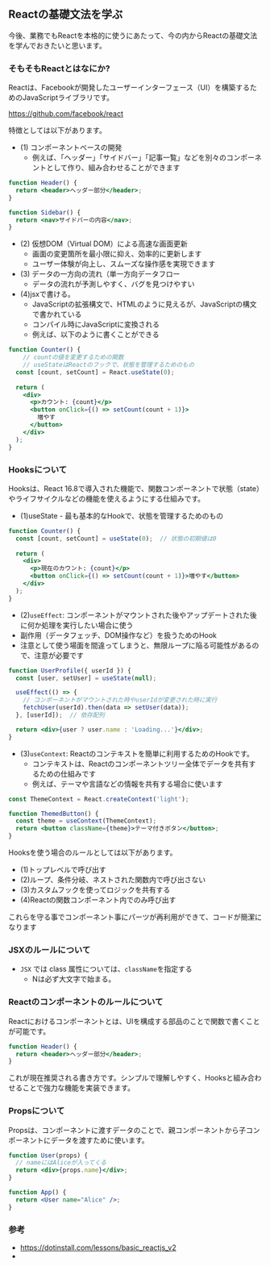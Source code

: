 ## Reactの基礎文法を学ぶ

今後、業務でもReactを本格的に使うにあたって、今の内からReactの基礎文法を学んでおきたいと思います。

### そもそもReactとはなにか? 

Reactは、Facebookが開発したユーザーインターフェース（UI）を構築するためのJavaScriptライブラリです。

https://github.com/facebook/react

特徴としては以下があります。

- (1) コンポーネントベースの開発
  - 例えば、「ヘッダー」「サイドバー」「記事一覧」などを別々のコンポーネントとして作り、組み合わせることができます

```jsx
function Header() {
  return <header>ヘッダー部分</header>;
}

function Sidebar() {
  return <nav>サイドバーの内容</nav>;
}
```

- (2) 仮想DOM（Virtual DOM）による高速な画面更新
  - 画面の変更箇所を最小限に抑え、効率的に更新します
  - ユーザー体験が向上し、スムーズな操作感を実現できます
- (3) データの一方向の流れ（単一方向データフロー
  - データの流れが予測しやすく、バグを見つけやすい
- (4)jsxで書ける。
  - JavaScriptの拡張構文で、HTMLのように見えるが、JavaScriptの構文で書かれている
  - コンパイル時にJavaScriptに変換される
  - 例えば、以下のように書くことができる
  
```jsx
function Counter() {
    // countの値を変更するための関数
    // useStateはReactのフックで、状態を管理するためのもの
  const [count, setCount] = React.useState(0);
  
  return (
    <div>
      <p>カウント: {count}</p>
      <button onClick={() => setCount(count + 1)}>
        増やす
      </button>
    </div>
  );
}
```

### Hooksについて

Hooksは、React 16.8で導入された機能で、関数コンポーネントで状態（state）やライフサイクルなどの機能を使えるようにする仕組みです。

- (1)useState - 最も基本的なHookで、状態を管理するためのもの

```jsx
function Counter() {
  const [count, setCount] = useState(0);  // 状態の初期値は0
  
  return (
    <div>
      <p>現在のカウント: {count}</p>
      <button onClick={() => setCount(count + 1)}>増やす</button>
    </div>
  );
}
```

- (2)`useEffect`: コンポーネントがマウントされた後やアップデートされた後に何か処理を実行したい場合に使う
 - 副作用（データフェッチ、DOM操作など）を扱うためのHook
 - 注意として使う場面を間違ってしまうと、無限ループに陥る可能性があるので、注意が必要です

```jsx
function UserProfile({ userId }) {
  const [user, setUser] = useState(null);

  useEffect(() => {
    // コンポーネントがマウントされた時やuserIdが変更された時に実行
    fetchUser(userId).then(data => setUser(data));
  }, [userId]);  // 依存配列

  return <div>{user ? user.name : 'Loading...'}</div>;
}
```

- (3)`useContext`: Reactのコンテキストを簡単に利用するためのHookです。
  - コンテキストは、Reactのコンポーネントツリー全体でデータを共有するための仕組みです
  - 例えば、テーマや言語などの情報を共有する場合に使います


```jsx
const ThemeContext = React.createContext('light');

function ThemedButton() {
  const theme = useContext(ThemeContext);
  return <button className={theme}>テーマ付きボタン</button>;
}
```

Hooksを使う場合のルールとしては以下があります。

- (1)トップレベルで呼び出す
- (2)ループ、条件分岐、ネストされた関数内で呼び出さない
- (3)カスタムフックを使ってロジックを共有する
- (4)Reactの関数コンポーネント内でのみ呼び出す

これらを守る事でコンポーネント事にパーツが再利用ができて、コードが簡潔になります

### JSXのルールについて

- `JSX` では class 属性については、`className`を指定する
  - Nは必ず大文字で始まる。

### Reactのコンポーネントのルールについて

Reactにおけるコンポーネントとは、UIを構成する部品のことで関数で書くことが可能です。

```jsx
function Header() {
  return <header>ヘッダー部分</header>;
}
```
これが現在推奨される書き方です。シンプルで理解しやすく、Hooksと組み合わせることで強力な機能を実装できます。

### Propsについて

Propsは、コンポーネントに渡すデータのことで、親コンポーネントから子コンポーネントにデータを渡すために使います。

```jsx
function User(props) {
  // nameにはAliceが入ってくる
  return <div>{props.name}</div>;
}

function App() {
  return <User name="Alice" />;
}
```





### 参考

- https://dotinstall.com/lessons/basic_reactjs_v2
- 
